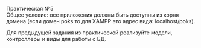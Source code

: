 Практическая №5 <br>
Общее условие: все приложения должны быть доступны из корня домена (если домен poks то для XAMPP это адрес вида: localhost/poks).

Для предыдущей задания из практической реализуйте модели, контроллеры и виды для работы с БД.
